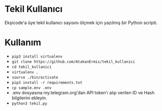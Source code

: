 # Tekil Kullanıcı

Ekşicode'a üye tekil kullanıcı sayısını ölçmek için yazılmış bir Python scripti.

# Kullanım

- `pip3 install virtualenv`
- `git clone https://github.com/AtakanErmis/tekil_kullanici`
- `cd tekil_kullanici`
- `virtualenv .`
- `source ./bin/activate`
- `pip3 install -r requirements.txt`
- `cp sample.env .env`
- .env dosyasına my.telegram.org'dan API token'ı alıp verilen ID ve Hash bilgilerini ekleyin.
- `python3 tekil.py`
